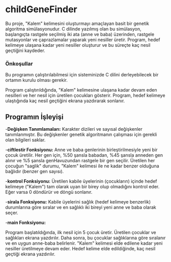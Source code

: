 # childGeneFinder



Bu proje, "Kalem" kelimesini oluşturmayı amaçlayan basit bir genetik algoritma simülasyonudur. C dilinde yazılmış olan bu simülasyon, başlangıçta rastgele seçilmiş iki ata (anne ve baba) üzerinden, rastgele mutasyonlar ve çaprazlamalar yaparak yeni nesiller üretir. Program, hedef kelimeye ulaşana kadar yeni nesiller oluşturur ve bu süreçte kaç nesil geçtiğini kaydeder.


### Önkoşullar

Bu programın çalıştırılabilmesi için sisteminizde C dilini derleyebilecek bir ortamın kurulu olması gerekir.


Program çalıştırıldığında, "Kalem" kelimesine ulaşana kadar devam eden nesilleri ve her nesil için üretilen çocukları gösterir. Program, hedef kelimeye ulaştığında kaç nesil geçtiğini ekrana yazdırarak sonlanır.

## Programın İşleyişi

-**Değişken Tanımlamaları:** Karakter dizileri ve sayısal değişkenler tanımlanmıştır. Bu değişkenler genetik algoritmanın çalışması için gerekli olan bilgileri saklar.

-**ciftlestir Fonksiyonu:** Anne ve baba genlerinin birleştirilmesiyle yeni bir çocuk üretilir. Her gen için, %50 şansla babadan, %45 şansla anneden gen alınır ve %5 şansla genHavuzundan rastgele bir gen seçilir. Üretilen her çocuğun "saglik" durumu, "Kalem" kelimesi ile ne kadar benzer olduğuna bağlıdır (benzer gen sayısı).

-**kontrol Fonksiyonu:** Üretilen kabile üyelerinin (çocukların) içinde hedef kelimeye ("Kalem") tam olarak uyan bir birey olup olmadığını kontrol eder. Eğer varsa 0 döndürür ve döngü sonlanır.

-**sirala Fonksiyonu:** Kabile üyelerini sağlık (hedef kelimeye benzerlik) durumlarına göre sıralar ve en sağlıklı iki bireyi yeni anne ve baba olarak seçer.

-**main Fonksiyonu:**

Program başlatıldığında, ilk nesil için 5 çocuk üretir.
Üretilen çocuklar ve sağlıkları ekrana yazdırılır.
Daha sonra, bu çocuklar sağlıklarına göre sıralanır ve en uygun anne-baba belirlenir.
"Kalem" kelimesi elde edilene kadar yeni nesiller üretilmeye devam eder.
Hedef kelime elde edildiğinde, kaç nesil geçtiği ekrana yazdırılır.
